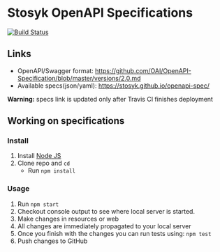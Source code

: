 # Stosyk OpenAPI Specifications
[![Build Status](https://travis-ci.org/Stosyk/openapi-spec.svg?branch=master)](https://travis-ci.org/Stosyk/openapi-spec)

## Links

- OpenAPI/Swagger format: https://github.com/OAI/OpenAPI-Specification/blob/master/versions/2.0.md
- Available specs(json/yaml): https://stosyk.github.io/openapi-spec/

**Warning:** specs link is updated only after Travis CI finishes deployment

## Working on specifications
### Install

1. Install [Node JS](https://nodejs.org/)
2. Clone repo and `cd`
    + Run `npm install`

### Usage

1. Run `npm start`
2. Checkout console output to see where local server is started.
3. Make changes in resources or web
4. All changes are immediately propagated to your local server
5. Once you finish with the changes you can run tests using: `npm test`
6. Push changes to GitHub
